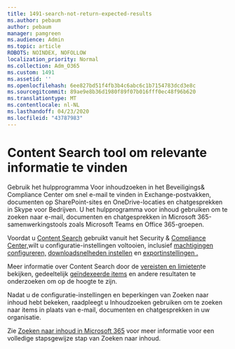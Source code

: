 ```yaml
---
title: 1491-search-not-return-expected-results
ms.author: pebaum
author: pebaum
manager: pamgreen
ms.audience: Admin
ms.topic: article
ROBOTS: NOINDEX, NOFOLLOW
localization_priority: Normal
ms.collection: Adm_O365
ms.custom: 1491
ms.assetid: ''
ms.openlocfilehash: 6ee827bd51f4fb3b4c6abc6c1b7154783dcd3e8c
ms.sourcegitcommit: 89ae9e8b36d1980f89f07b016fff0ec48f96b620
ms.translationtype: MT
ms.contentlocale: nl-NL
ms.lasthandoff: 04/23/2020
ms.locfileid: "43787983"
---
```

# <a name="content-search-tool-to-find-relevant-info"></a>Content Search tool om relevante informatie te vinden

Gebruik het hulpprogramma Voor inhoudzoeken in het Beveiligings& Compliance Center om snel e-mail te vinden in Exchange-postvakken, documenten op SharePoint-sites en OneDrive-locaties en chatgesprekken in Skype voor Bedrijven. U het hulpprogramma voor inhoud gebruiken om te zoeken naar e-mail, documenten en chatgesprekken in Microsoft 365-samenwerkingstools zoals Microsoft Teams en Office 365-groepen.


Voordat u [Content Search](https://sip.protection.office.com/contentsearchbeta?ContentOnly=1) gebruikt vanuit het Security & [Compliance Center,](https://sip.protection.office.com/homepage)wilt u configuratie-instellingen voltooien, inclusief [machtigingen configureren,](https://docs.microsoft.com/office365/securitycompliance/permissions-filtering-for-content-search) [downloadsnelheden instellen](https://docs.microsoft.com/office365/securitycompliance/increase-download-speeds-when-exporting-ediscovery-results) en [exportinstellingen .](https://docs.microsoft.com/office365/securitycompliance/disable-reports-when-you-export-content-search-results)

Meer informatie over Content Search door de [vereisten en limieten](https://docs.microsoft.com/office365/securitycompliance/limits-for-content-search)te bekijken, gedeeltelijk [geïndexeerde items](https://docs.microsoft.com/office365/securitycompliance/investigating-partially-indexed-items-in-ediscovery) en andere resultaten te onderzoeken om op de hoogte te zijn.

Nadat u de configuratie-instellingen en beperkingen van Zoeken naar inhoud hebt bekeken, raadpleegt u [</a> Inhoudzoeken gebruiken om te zoeken naar items in plaats van e-mail, documenten en chatgesprekken in uw organisatie.](https://docs.microsoft.com/office365/securitycompliance/content-search)

Zie [Zoeken naar inhoud in Microsoft 365](https://docs.microsoft.com/office365/securitycompliance/search-for-content) voor meer informatie voor een volledige stapsgewijze stap van Zoeken naar inhoud.

